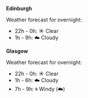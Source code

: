 
**Edinburgh**

Weather forecast for overnight:
* 22h - 0h: :sunny: Clear
* 1h - 9h: :cloud: Cloudy

**Glasgow**

Weather forecast for overnight:
* 22h - 0h: :sunny: Clear
* 1h - 6h: :cloud: Cloudy
* 7h - 9h: :cyclone: Windy (:cloud:)

